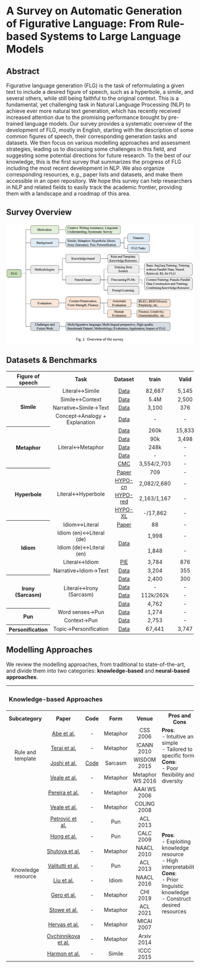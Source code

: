 # A Survey on Automatic Generation of Figurative Language: From Rule-based Systems to Large Language Models

<h2 id="0">Abstract</h2>

<tr>
Figurative language generation (FLG) is the task of reformulating a given text to include a desired figure of speech, 
such as a hyperbole, a simile, and several others, while still being faithful to the original context. This is a fundamental, 
yet challenging task in Natural Language Processing (NLP) to achieve ever more natural text generation, 
which has recently received increased attention due to the promising performance brought by pre-trained language models. 
Our survey provides a systematic overview of the development of FLG, mostly in English, starting with the description of some common figures of speech, 
their corresponding generation tasks and datasets. We then focus on various modelling approaches and assessment strategies, 
leading us to discussing some challenges in this field, and suggesting some potential directions for future research. 
To the best of our knowledge, this is the first survey that summarizes the progress of FLG including the most recent development in NLP. 
We also organize corresponding resources, e.g., paper lists and datasets, and make them accessible in an open repository. 
We hope this survey can help researchers in NLP and related fields to easily track the academic frontier, providing them with a landscape and a roadmap of this area.
</tr>

<h2 id="1">Survey Overview</h2>

![](./img/overview.png)

<h2 id="2">Datasets & Benchmarks</h2>

<table>
  <tr>
    <th align="center">Figure of speech</th>
    <th align="center">Task</th>
    <th align="center">Dataset</th>
    <th align="center">train</th>
    <th align="center">Valid</th>
    <th align="center">Test</th>
    <th align="center">Lang</th>
    <th align="center">Para</th>
  </tr >

  <tr>
    <th rowspan="4" align="center" valign="middle">Simile</th>
    <td align="center">Literal&harr;Simile</td>
    <td align="center"> <a href="https://github.com/tuhinjubcse/SimileGeneration-EMNLP2020">Data</a> </td>
    <td align="center">82,687</td>
    <td align="center">5,145</td>
    <td align="center">150</td>
    <td align="center">en</td>
    <td align="center">&#10003</td>
  </tr>
  <tr>
    <td align="center">Simile↔Context</td>
    <td align="center"> <a href="https://github.com/mrzjy/writing-polishment-with-simile">Data</a> </td>
    <td align="center">5.4M</td>
    <td align="center">2,500</td>
    <td align="center">2,500</td>
    <td align="center">zh</td>
    <td align="center">&#10003</td>
  </tr>
  <tr>
    <td align="center">Narrative+Simile→Text</td>
    <td align="center"> <a href="https://github.com/tuhinjubcse/FigurativeNarrativeBenchmark">Data</a> </td>
    <td align="center">3,100</td>
    <td align="center">376</td>
    <td align="center">1,520</td>
    <td align="center">en</td>
    <td align="center">&#10003</td>
  </tr>
  <tr>
    <td align="center">Concept→Analogy + Explanation</td>
    <td align="center"> <a href="https://github.com/Bhaavya/InstructGPT-Analogies">Data</a> </td>
    <td align="center">-</td>
    <td align="center">-</td>
    <td align="center">148</td>
    <td align="center">en</td>
    <td align="center">&#10003</td>
  </tr>

  <tr>
    <th rowspan="5" align="center" valign="middle">Metaphor</th>
    <td rowspan="5" align="center">Literal&harr;Metaphor</td>
    <td align="center"> <a href="https://github.com/UKPLab/conll2021-metaphoric-paraphrase-generation">Data</a> </td>
    <td align="center">260k</td>
    <td align="center">15,833</td>
    <td align="center">250</td>
    <td align="center">en</td>
    <td align="center">&#10003</td>
  </tr>
  <tr>
    <td align="center"> <a href="https://github.com/tuhinjubcse/MetaphorGenNAACL2021">Data</a> </td>
    <td align="center">90k</td>
    <td align="center">3,498</td>
    <td align="center">150</td>
    <td align="center">en</td>
    <td align="center">&#10003</td>
  </tr>
  <tr>
    <td align="center"> <a href="https://github.com/UKPLab/acl2021-metaphor-generation-conceptual">Data</a> </td>
    <td align="center">248k</td>
    <td align="center">-</td>
    <td align="center">150</td>
    <td align="center">en</td>
    <td align="center">&#10003</td>
  </tr>
  <tr>
    <td align="center"> <a href="http://saifmohammad.com/WebPages/metaphor.html">Data</a> </td>
    <td align="center">-</td>
    <td align="center">-</td>
    <td align="center">171</td>
    <td align="center">en</td>
    <td align="center">&#10003</td>
  </tr>
  <tr>
    <td align="center"> <a href="https://github.com/liyucheng09/Metaphor_Generator">CMC</a> </td>
    <td align="center">3,554/2,703</td>
    <td align="center">-</td>
    <td align="center">-</td>
    <td align="center">zh</td>
    <td align="center">&#10007</td>
  </tr>

  <tr>
    <th rowspan="4" align="center" valign="middle">Hyperbole</th>
    <td rowspan="4" align="center">Literal&harr;Hyperbole</td>
    <td align="center"> <a href="https://aclanthology.org/D18-1367/">Paper</a> </td>
    <td align="center">709</td>
    <td align="center">-</td>
    <td align="center">-</td>
    <td align="center">en</td>
    <td align="center">&#10003</td>
  </tr>
  <tr>
    <td align="center"> <a href="http://lichuanyi.info/paper/chinese_hypo.txt">HYPO-cn</a> </td>
    <td align="center">2,082/2,680</td>
    <td align="center">-</td>
    <td align="center">-</td>
    <td align="center">zh</td>
    <td align="center">&#10007</td>
  </tr>
  <tr>
    <td align="center"> <a href="https://github.com/NinaTian98369/HypoGen">HYPO-red</a> </td>
    <td align="center">2,163/1,167</td>
    <td align="center">-</td>
    <td align="center">-</td>
    <td align="center">en</td>
    <td align="center">&#10007</td>
  </tr>
  <tr>
    <td align="center"> <a href="https://github.com/yunx-z/MOVER">HYPO-XL</a> </td>
    <td align="center">-/17,862</td>
    <td align="center">-</td>
    <td align="center">-</td>
    <td align="center">en</td>
    <td align="center">&#10007</td>
  </tr>

  <tr>
    <th rowspan="5" align="center" valign="middle">Idiom</th>
    <td align="center">Idiom&harr;Literal</td>
    <td align="center"> <a href="https://aclanthology.org/N16-1040/">Paper</a> </td>
    <td align="center">88</td>
    <td align="center">-</td>
    <td align="center">84</td>
    <td align="center">en</td>
    <td align="center">&#10003</td>
  </tr>
  <tr>
    <td align="center">Idiom (en)↔Literal (de)</td>
    <td rowspan="2" align="center"> <a href="https://github.com/marziehf/IdiomTranslationDS">Data</a> </td>
    <td align="center">1,998</td>
    <td align="center">-</td>
    <td align="center">1,500</td>
    <td align="center">en/de</td>
    <td align="center">&#10003</td>
  </tr>
  <tr>
    <td align="center">Idiom (de)↔Literal (en)</td>
    <td align="center">1,848</td>
    <td align="center">-</td>
    <td align="center">1,500</td>
    <td align="center">de/en</td>
    <td align="center">&#10003</td>
  </tr>
  <tr>
    <td align="center">Literal↔Idiom</td>
    <td align="center"> <a href="https://github.com/zhjjn/PIE">PIE</a> </td>
    <td align="center">3,784</td>
    <td align="center">876</td>
    <td align="center">876</td>
    <td align="center">en</td>
    <td align="center">&#10003</td>
  </tr>
  <tr>
    <td align="center">Narrative+Idiom→Text</td>
    <td align="center"> <a href="https://github.com/tuhinjubcse/FigurativeNarrativeBenchmark">Data</a> </td>
    <td align="center">3,204</td>
    <td align="center">355</td>
    <td align="center">1,542</td>
    <td align="center">en</td>
    <td align="center">&#10003</td>
  </tr>

  <tr>
    <th rowspan="4" align="center" valign="middle">Irony (Sarcasm)</th>
    <td rowspan="4" align="center">Literal&harr;Irony (Sarcasm)</td>
    <td align="center"> <a href="https://github.com/Lotemp/SarcasmSIGN">Data</a> </td>
    <td align="center">2,400</td>
    <td align="center">300</td>
    <td align="center">300</td>
    <td align="center">en</td>
    <td align="center">&#10003</td>
  </tr>
  <tr>
    <td align="center"> <a href="https://github.com/TarunTater/sarcasm_generation">Data</a> </td>
    <td align="center">-</td>
    <td align="center">-</td>
    <td align="center">203</td>
    <td align="center">en</td>
    <td align="center">&#10003</td>
  </tr>
  <tr>
    <td align="center"> <a href="https://github.com/zmd971202/IronyGeneration">Data</a> </td>
    <td align="center">112k/262k</td>
    <td align="center">-</td>
    <td align="center">-</td>
    <td align="center">en</td>
    <td align="center">&#10007</td>
  </tr>
  <tr>
    <td align="center"> <a href="https://github.com/debanjanghosh/interpreting_verbal_irony">Data</a> </td>
    <td align="center">4,762</td>
    <td align="center">-</td>
    <td align="center">-</td>
    <td align="center">en</td>
    <td align="center">&#10003</td>
  </tr>

  <tr>
    <th rowspan="2" align="center" valign="middle">Pun</th>
    <td align="center">Word senses→Pun</td>
    <td align="center"> <a href="https://www.informatik.tu-darmstadt.de/ukp/research_ukp/ukp_research_data_and_software/ukp_data_and_software.en.jsp">Data</a> </td>
    <td align="center">1,274</td>
    <td align="center">-</td>
    <td align="center">-</td>
    <td align="center">en</td>
    <td align="center">&#10003</td>
  </tr>
  <tr>
    <td align="center">Context→Pun</td>
    <td align="center"> <a href="https://github.com/amazon-science/context-situated-pun-generation">Data</a> </td>
    <td align="center">2,753</td>
    <td align="center">-</td>
    <td align="center">-</td>
    <td align="center">en</td>
    <td align="center">&#10003</td>
  </tr>
  
  <tr>
    <th rowspan="2" align="center" valign="middle">Personification </th>
    <td align="center">Topic→Personification</td>
    <td align="center"> <a href="https://github.com/Lucien-qiang/Rhetoric-Generator">Data</a> </td>
    <td align="center">67,441</td>
    <td align="center">3,747</td>
    <td align="center">3,747</td>
    <td align="center">zh</td>
    <td align="center">&#10003</td>
  </tr>
</table>


<h2 id="3">Modelling Approaches</h2>

We review the modelling approaches, from traditional to state-of-the-art, and divide them into two categories: <strong>knowledge-based</strong> and <strong>neural-based approaches</strong>.


<table>
<th colspan="6" align="left"><h3 id="3.1">Knowledge-based Approaches</h3></th>

  <tr>
    <th align="center">Subcategory </th>
    <th align="center">Paper</th>
    <th align="center">Code</th>
    <th align="center">Form</th>
    <th align="center">Venue</th>
    <th align="center">Pros and Cons</th>

  <tr>
    <td rowspan="4" align="center">Rule and template</td>
    <td align="center"><a href="https://citeseerx.ist.psu.edu/viewdoc/download?doi=10.1.1.488.9588&rep=rep1&type=pdf">Abe et al.</a></td>
    <td align="center">-</td>
    <td align="center">Metaphor</td>
    <td align="center">CSS 2006</td>
    <td rowspan="4" align="left"><b>Pros</b>:<br>- Intuitive and simple<br>- Tailored to specific forms<br><b>Cons</b>:<br>- Poor flexibility and diversity</td>
  </tr>
  <tr>
    <td align="center"><a href="https://projet.liris.cnrs.fr/imagine/pub/proceedings/ICANN-2010/papers/6353/63530142.pdf">Terai et al.</a></td>
    <td align="center">-</td>
    <td align="center">Metaphor</td>
    <td align="center">ICANN 2010</td>
  </tr>
  <tr>
    <td align="center"><a href="https://sentic.net/wisdom2015joshi.pdf">Joshi et al.</a></td>
    <td align="center"><a href="https://github.com/adityajo/sarcasmbot">Code</a></td>
    <td align="center">Sarcasm</td>
    <td align="center">WISDOM 2015</td>
  </tr>
  <tr>
    <td align="center"><a href="https://aclanthology.org/W16-1105/">Veale et al.</a></td>
    <td align="center">-</td>
    <td align="center">Metaphor</td>
    <td align="center">Metaphor WS 2016</td>
  </tr>

  <tr>
    <td rowspan="12" align="center">Knowledge resource</td>
    <td align="center"><a href="http://nil.fdi.ucm.es/sites/default/files/CABH06.pdf">Pereira et al.</a></td>
    <td align="center">-</td>
    <td align="center">Metaphor</td>
    <td align="center">AAAI WS 2006</td>
    <td rowspan="12" align="left"><b>Pros</b>:<br>- Exploiting knowledge resource<br>- High interpretability<br><b>Cons</b>:<br>- Prior linguistic knowledge<br>- Construct desired resources</td>
  </tr>
  <tr>
    <td align="center"><a href="https://aclanthology.org/C08-1119/">Veale et al.</a></td>
    <td align="center">-</td>
    <td align="center">Metaphor</td>
    <td align="center">COLING 2008</td>
  </tr>
  <tr>
    <td align="center"><a href="https://aclanthology.org/P13-2041/">Petrović et al.</a></td>
    <td align="center">-</td>
    <td align="center">Pun</td>
    <td align="center">ACL 2013</td>
  </tr>
  <tr>
    <td align="center"><a href="https://aclanthology.org/W09-2004/">Hong et al.</a></td>
    <td align="center">-</td>
    <td align="center">Pun</td>
    <td align="center">CALC 2009</td>
  </tr>
  <tr>
    <td align="center"><a href="https://aclanthology.org/N10-1147/">Shutova et al.</a></td>
    <td align="center">-</td>
    <td align="center">Metaphor</td>
    <td align="center">NAACL 2010</td>
  </tr>
  <tr>
    <td align="center"><a href="https://aclanthology.org/P13-2044/">Valitutti et al.</a></td>
    <td align="center">-</td>
    <td align="center">Pun</td>
    <td align="center">ACL 2013</td>
  </tr>
  <tr>
    <td align="center"><a href="https://aclanthology.org/N16-1040/">Liu et al.</a></td>
    <td align="center">-</td>
    <td align="center">Idiom</td>
    <td align="center">NAACL 2016</td>
  </tr>
  <tr>
    <td align="center"><a href="https://dl.acm.org/doi/10.1145/3290605.3300526">Gero et al.</a></td>
    <td align="center">-</td>
    <td align="center">Metaphor</td>
    <td align="center">CHI 2019</td>
  </tr>
  <tr>
    <td align="center"><a href="https://aclanthology.org/2021.acl-long.524/">Stowe et al.</a></td>
    <td align="center">-</td>
    <td align="center">Metaphor</td>
    <td align="center">ACL 2021</td>
  </tr>
  <tr>
    <td align="center"><a href="http://nil.fdi.ucm.es/sites/default/files/HervasEtAlMICAI07.pdf">Hervas et al.</a></td>
    <td align="center">-</td>
    <td align="center">Metaphor</td>
    <td align="center">MICAI 2007</td>
  </tr>
  <tr>
    <td align="center"><a href="https://arxiv.org/abs/1409.7619">Ovchinnikova et al.</a></td>
    <td align="center">-</td>
    <td align="center">Metaphor</td>
    <td align="center">Arxiv 2014</td>
  </tr>
  <tr>
    <td align="center"><a href="https://computationalcreativity.net/iccc2015/proceedings/4_1Harmon.pdf">Harmon et al.</a></td>
    <td align="center">-</td>
    <td align="center">Simile</td>
    <td align="center">ICCC 2015</td>
  </tr>

</table>

